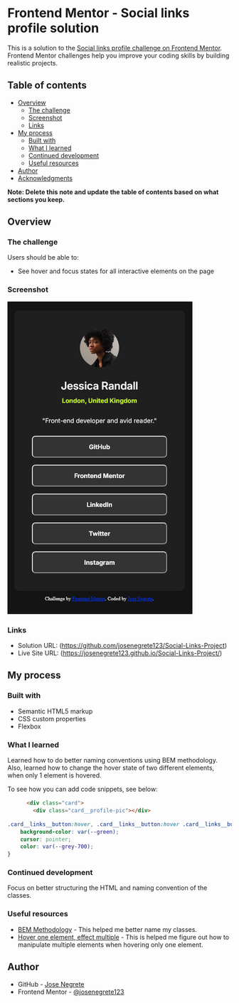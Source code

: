 # Frontend Mentor - Social links profile solution

This is a solution to the [Social links profile challenge on Frontend Mentor](https://www.frontendmentor.io/challenges/social-links-profile-UG32l9m6dQ). Frontend Mentor challenges help you improve your coding skills by building realistic projects. 

## Table of contents

- [Overview](#overview)
  - [The challenge](#the-challenge)
  - [Screenshot](#screenshot)
  - [Links](#links)
- [My process](#my-process)
  - [Built with](#built-with)
  - [What I learned](#what-i-learned)
  - [Continued development](#continued-development)
  - [Useful resources](#useful-resources)
- [Author](#author)
- [Acknowledgments](#acknowledgments)

**Note: Delete this note and update the table of contents based on what sections you keep.**

## Overview

### The challenge

Users should be able to:

- See hover and focus states for all interactive elements on the page

### Screenshot

![](./SocialLinks_Solution.png)

### Links

- Solution URL: (https://github.com/josenegrete123/Social-Links-Project)
- Live Site URL: (https://josenegrete123.github.io/Social-Links-Project/)

## My process

### Built with

- Semantic HTML5 markup
- CSS custom properties
- Flexbox

### What I learned

Learned how to do better naming conventions using BEM methodology. Also, learned how to change the hover state of two different elements, when only 1 element is hovered.

To see how you can add code snippets, see below:

```html
      <div class="card">
        <div class="card__profile-pic"></div>
```
```css
.card__links__button:hover, .card__links__button:hover .card__links__button__placeholder {
    background-color: var(--green);
    cursor: pointer;
    color: var(--grey-700);
}
```

### Continued development

Focus on better structuring the HTML and naming convention of the classes.

### Useful resources

- [BEM Methodology](https://www.toptal.com/css/introduction-to-bem-methodology) - This helped me better name my classes.
- [Hover one element, effect multiple](https://stackoverflow.com/questions/1462360/css-hover-one-element-effect-for-multiple-elements) - This is helped me figure out how to manipulate multiple elements when hovering only one element.

## Author

- GitHub - [Jose Negrete](https://github.com/josenegrete123/Social-Links-Project)
- Frontend Mentor - [@josenegrete123](https://www.frontendmentor.io/profile/josenegrete123)